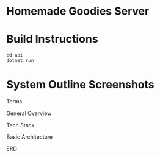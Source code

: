 
# Homemade Goodies Server

# Build Instructions

```
cd api
dotnet run
```

# System Outline Screenshots

Terms

General Overview

Tech Stack

Basic Architecture

ERD
